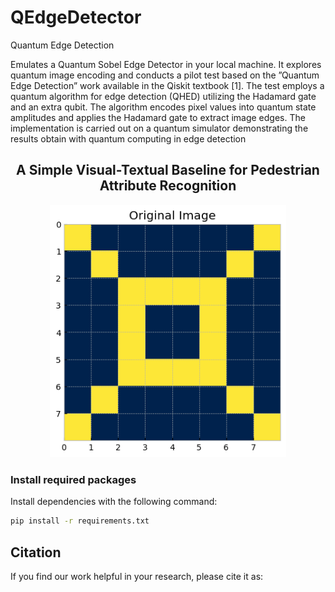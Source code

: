 # QEdgeDetector
Quantum Edge Detection


Emulates a Quantum Sobel Edge Detector in your local machine.
It
explores quantum image encoding and conducts a pilot test based
on the ”Quantum Edge Detection” work available in the Qiskit
textbook [1]. The test employs a quantum algorithm for edge
detection (QHED) utilizing the Hadamard gate and an extra
qubit. The algorithm encodes pixel values into quantum state
amplitudes and applies the Hadamard gate to extract image
edges. The implementation is carried out on a quantum simulator
demonstrating the results obtain with quantum computing in
edge detection

<h2 align="center"> A Simple Visual-Textual Baseline for Pedestrian Attribute Recognition </h2>

<p align="center">
  <img src="code/figs/Original_Image.png" width="75%">
</p>

### Install required packages

Install dependencies with the following command:

```bash
pip install -r requirements.txt
```

## Citation

If you find our work helpful in your research, please cite it as:

